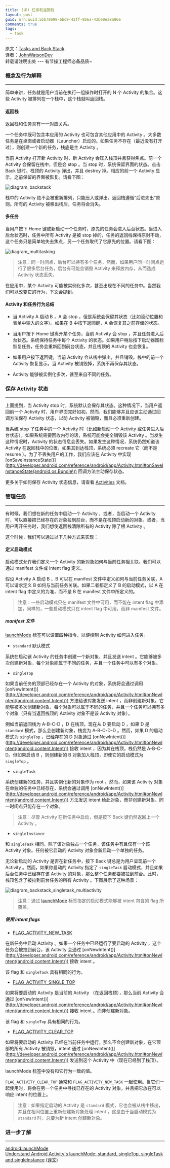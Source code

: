 ```yaml
---
title: (译) 任务和返回栈
layout: post
guid: urn:uuid:5bb78698-6bd9-42ff-8b6a-43be0ea8a86e
comments: true
tags:
  - task
---
```


原文：[Tasks and Back Stack](http://developer.android.com/guide/components/tasks-and-back-stack.html)  
译者：[JohnWatsonDev](http://johnwatsondev.com)  
转载请注明出处 --- 有节操工程师必备品质~

### 概念及行为解释

---

简单来讲，任务就是用户当前在执行一组操作时打开的 N 个 Activity 的集合。这些 Activity 被排列在一个栈中，这个栈就叫返回栈。

#### 返回栈

返回栈和任务具有一一对应关系。

一个任务中既可包含本应用的 Activity 也可包含其他应用中的 Activity 。大多数任务是在桌面或者启动器（Launcher）启动的。如果任务不存在（最近没有打开过），则创建一个新的任务，栈底是主 Activity 。

当前 Activity 打开新 Activity 时，新 Activity 会压入栈顶并且获得焦点。前一个 Activity 会保留在栈中，但是会 stop 。当 stop 时，系统保留界面的状态。点击 Back 键时，栈顶的 Activity 弹出，并且 destroy 掉。相应的前一个 Activity 显示，之前保留的界面被恢复。请看下图：

![diagram_backstack](/media/files/2016/01/16/diagram_backstack.png)

栈中的 Activity 绝不会被重新排列，只能压入或弹出。返回栈遵循“后进先出”原则。所有的 Activity 被移出栈后，任务将会消失。

#### 多任务

当用户按下 Home 键或新启动一个任务时，原先的任务会进入后台状态。当进入后台状态时，任务中所有 Activity 是被 stop 掉的，任务的返回栈保持原封不动，这个任务只是简单地失去焦点，另一个任务取代了它原先的位置。请看下图：

![diagram_multitasking](/media/files/2016/01/16/diagram_multitasking.png)

> 注意：同一时间点，后台可以持有多个任务，然而，如果用户同一时间点运行了很多后台任务，后台有可能会销毁 Activity 来释放内存，从而造成 Activity 状态丢失。

在应用中，某个 Activity 可能被实例化多次，甚至出现在不同的任务中。当然我们可以改变它的行为，下文会提到。

#### Activity 和任务行为总结

- 当 Activity A 启动 B ，A 会 stop ，但是系统会保留其状态（比如滚动位置和表单中输入的文字）。如果在 B 中按下返回键，A 会恢复其之前存储的状态。

- 当用户按下 Home 键离开某个任务，当前 Activity 会 stop ，并且任务进入后台状态。系统保持任务中每个 Activity 的状态。如果用户稍后按下启动器图标恢复任务，任务会重新回到前台状态，并且栈顶的 Activity 也会恢复。

- 如果用户按下返回键，当前 Activity 会从栈中弹出，并且销毁。栈中的前一个 Activity 恢复显示。当 Activity 被销毁掉，系统不再保存其状态。

- Activity 能够被实例化多次，甚至来自不同的任务。

### 保存 Activity 状态

---

上面提到，当 Activity stop 时，系统默认会保存其状态。这种情况下，当用户返回前一个 Activity 时，用户界面完好如初。然而，我们能够并且应该主动通过回调方法保存 Activity 状态，以防 Activity 被销毁，而且必须重新创建。

当系统 stop 了任务中的一个 Activity 时（比如新启动一个 Activity 或任务进入后台状态），如果系统需要回收内存的话，系统可能会完全销毁该 Activity 。当发生这种情况时，Activity 的状态信息会丢失。如果发生这种情况，系统仍然知道该 Activity 在返回栈中的位置，如果其到达栈顶，系统必须 recreate 它（而不是 resume ）。为了不丢失用户的工作，我们应该在 Activity 中实现 [onSaveInstanceState()](http://developer.android.com/reference/android/app/Activity.html#onSaveInstanceState(android.os.Bundle\)) 回调方法主动保存状态。

更多关于如何保存 Activity 状态信息，请查看 [Activities](http://developer.android.com/guide/components/activities.html#SavingActivityState) 文档。

### 管理任务

---

有时候，我们想在新的任务中启动一个 Activity ，或者，当启动一个 Activity 时，可以直接把已经存在的对象拉到前台，而不是在栈顶启动新的对象。或者，当用户离开任务时，我们想使返回栈清除所有的 Activity 除了根 Activity 。

这个时候，我们可以通过以下几种方式来实现：

#### 定义启动模式

启动模式允许我们定义一个 Activity 的新对象如何与当前任务相关联。我们可以通过 manifest 文件或 intent flag 定义。

假设 Activity A 启动 B ，B 可以在 manifest 文件中定义如何与当前任务关联，A 可以请求定义 B 如何与当前任务关联。如果二者都定义了 B 的启动模式，以 A 在 intent flag 中定义的为准，而不是 B 在 manifest 文件中所定义的。

> 注意：一些启动模式只在 manifest 文件中可用，而不能在 intent flag 中添加，同样的，一些启动模式只在 intent flag 中可用，而非 manifest 文件。

##### manifest 文件

[launchMode](http://developer.android.com/guide/topics/manifest/activity-element.html#lmode) 标签可以设置四种指令，以便控制 Activity 如何进入任务。

- `standard` 默认模式

系统在启动该 Activity 的任务中创建一个新对象，并且发送 intent 。它能够被多次创建新对象，每个对象能属于不同的任务，并且一个任务中可以有多个对象。

- `singleTop`

如果当前任务的顶部已经存在一个 Activity 的对象，系统将会通过调用 [onNewIntent()](http://developer.android.com/reference/android/app/Activity.html#onNewIntent(android.content.Intent\)) 方法给该对象发送 intent ，而非创建新对象。它能够被多次创建新对象，每个对象可以属于不同的任务，并且一个任务可以拥有多个对象（只有当返回栈顶的 Activity 对象不是该 Activity 对象）。

例如当前返回栈为 A-B-C-D ，D 在栈顶，现在从 D 要启动 D ，如果 D 是 `standard` 模式，那么会创建新对象，栈变为 A-B-C-D-D 。然而，如果 D 的启动模式为 `singleTop` ，已经存在的 D 对象通过 [onNewIntent()](http://developer.android.com/reference/android/app/Activity.html#onNewIntent(android.content.Intent\)) 接收 intent ，因为其在栈顶，栈仍然是 A-B-C-D。但如果启动 B ，则创建新的 B 对象加入栈顶，即使它的启动模式为 `singleTop` 。

- `singleTask`

系统创建新的任务，并且实例化新的对象作为 root 。然而，如果该 Activity 对象在单独的任务中已经存在，系统会通过调用 [onNewIntent()](http://developer.android.com/reference/android/app/Activity.html#onNewIntent(android.content.Intent\)) 方法发送 intent 给此对象，而非创建新对象。同一时间点只能存在一个对象。

> 注意：尽管 Activity 在新任务中启动，但是按下 Back 键仍然返回上一个 Activity 。

- `singleInstance`

和 `singleTask` 相同，除了该对象独占一个任务，该任务中有且仅有一个该 Activity 对象。任何被它启动的 Activity 对象会新启动一个单独的任务。

无论新启动的 Activity 是否在新任务中，按下 Back 键总是为用户呈现前一个 Activity 。然而，如果你启动的 Activity 指定了 `singleTask` 启动模式，并且如果后台任务中已经存在该 Activity 的对象，那么整个任务都要被拉到前台。此时，栈顶包含了被拉到前台任务的所有 Activity 。下图展示了这种场景：

![diagram_backstack_singletask_multiactivity](/media/files/2016/01/16/diagram_backstack_singletask_multiactivity.png)

> 注意：通过 [launchMode](http://developer.android.com/guide/topics/manifest/activity-element.html#lmode) 标签指定的启动模式能够被 intent 包含的 flag 所覆盖。

##### 使用 intent flags

* [FLAG_ACTIVITY_NEW_TASK](http://developer.android.com/reference/android/content/Intent.html#FLAG_ACTIVITY_NEW_TASK)

在新任务中启动 Activity 。如果一个任务中已经运行了要启动的 Activity ，这个任务会被拉到前台，该 Activity 会通过 [onNewIntent()](http://developer.android.com/reference/android/app/Activity.html#onNewIntent(android.content.Intent\)) 接收 intent 。

该 flag 和 `singleTask` 具有相同的行为。

* [FLAG_ACTIVITY_SINGLE_TOP](http://developer.android.com/reference/android/content/Intent.html#FLAG_ACTIVITY_SINGLE_TOP)

如果将要启动的 Activity 是当前的 Activity （在返回栈顶），那么当前 Activity 会通过 [onNewIntent()](http://developer.android.com/reference/android/app/Activity.html#onNewIntent(android.content.Intent\)) 接收 intent 。而非创建新对象。

该 flag 和 `singleTop` 具有相同的行为。

* [FLAG_ACTIVITY_CLEAR_TOP](http://developer.android.com/reference/android/content/Intent.html#FLAG_ACTIVITY_CLEAR_TOP)

如果将要启动的 Activity 已经在当前任务中运行，那么不会创建新对象，在它顶部的所有 Activity 被销毁，intent 通过 [onNewIntent()](http://developer.android.com/reference/android/app/Activity.html#onNewIntent(android.content.Intent\)) 发送到这个 Activity 中（现在已经到了栈顶）。

launchMode 标签中没有和它行为一致的值。

`FLAG_ACTIVITY_CLEAR_TOP` 通常和 `FLAG_ACTIVITY_NEW_TASK` 一起使用。当它们一起使用时，将会在另一个任务中寻找已存在的 Activity 对象，并且把它放在可以响应 intent 的位置上。

> 注意：如果指定启动的 Activity 是 `standard` 模式，它也会被从栈中移出，并且在相同位置上重新创建新对象处理 intent ，这是由于当启动模式为 `standard` 时，总要为新 intent 创建新对象。


### 进一步了解

---

[android:launchMode](http://developer.android.com/guide/topics/manifest/activity-element.html#lmode)  
[Understand Android Activity's launchMode: standard, singleTop, singleTask and singleInstance](http://inthecheesefactory.com/blog/understand-android-activity-launchmode/en) [(译文)](http://droidyue.com/blog/2015/08/16/dive-into-android-activity-launchmode/)
